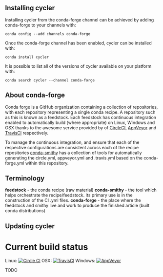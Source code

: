 Installing cycler
-----------------

Installing cycler from the conda-forge channel can be achieved by adding conda-forge to your channels with:

```
conda config --add channels conda-forge
```

Once the conda-forge channel has been enabled, cycler can be installed with:

```
conda install cycler
```

It is possible to list all of the versions of cycler available on your platform with:

```
conda search cycler --channel conda-forge
```


About conda-forge
-----------------

Conda forge is a GitHub organization containing a collection of repositories,
with each repository representing a single conda recipe. A repository such as
this is known as a feedstock.
Each feedstock has continuous integration enabled to automatically build
(where appropriate) on Linux, Windows and OSX thanks to the awesome service provided by
of [CircleCI](https://circleci.com/), [AppVeyor](http://www.appveyor.com/)
and [TravisCI](https://travis-ci.org/) respectively.

To manage the continuous integration, and ensure that each of the respective
configurations are consistent across each of the recipe repositories
[conda-smithy](http://github.com/conda-forge/conda-smithy) has a collection of
tools for automatically generating the circle.yml, appveyor.yml and .travis.yml
based on the conda-forge.yml within this repository.


Terminology
-----------

**feedstock** - the conda recipe (raw material)
**conda-smithy** - the tool which helps orchestrate the recipe/feedstock.
                   Its primary use is in the construction of the CI .yml files.
**conda-forge** - the place where the feedstock and smithy live and work to
                  produce the finished article (built conda distributions)


Updating cycler
---------------

Current build status
====================
Linux: [![Circle CI](https://circleci.com/gh/conda-forge/cycler-feedstock.svg?style=svg)](https://circleci.com/gh/conda-forge/cycler-feedstock)
OSX: [![TravisCI](https://travis-ci.org/conda-forge/cycler-feedstock.svg?branch=master)](https://travis-ci.org/conda-forge/cycler-feedstock) 
Windows: [![AppVeyor](https://ci.appveyor.com/api/projects/status/github/conda-forge/cycler-feedstock?svg=True)](https://ci.appveyor.com/project/pelson/cycler-feedstock/branch/master)


TODO
